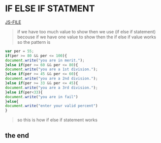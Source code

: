 # IF ELSE IF STATMENT
[JS-FILE](../js/if-else-if-statment-15.js)
>if we have too much value to show then we use (if else if statement) becouse if we have one value to show then the if else if value works so the pattern is
```javascript
var per = 55;
if(per >= 80 && per <= 100){
document.write("you are in merit.");
}else if(per >= 60 && per <= 80){
document.write("you are a 1st division.");
}else if(per >= 45 && per <= 60){
document.write("you are a 2nd division.");
}else if(per >= 33 && per <= 45){
document.write("you are a 3rd division.");
}else if(per<33){
document.write("you are in fail")
}else{
document.write("enter your valid percent")
}
```
>so this is how if else if statement works

## the end